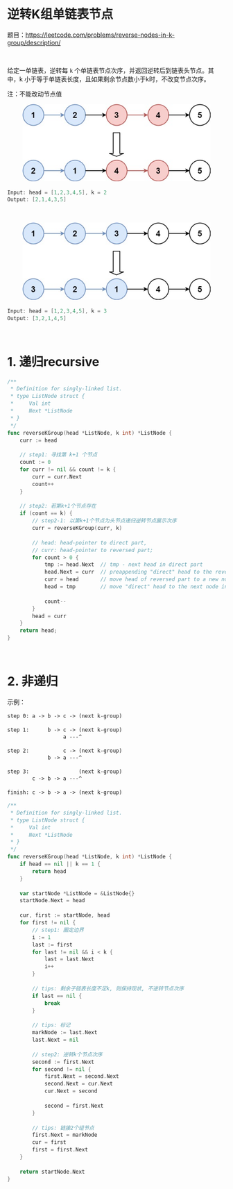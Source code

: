 # 逆转K组单链表节点

题目：https://leetcode.com/problems/reverse-nodes-in-k-group/description/

​    

给定一单链表，逆转每 `k` 个单链表节点次序，并返回逆转后到链表头节点。其中，k 小于等于单链表长度，且如果剩余节点数小于k时，不改变节点次序。

注：不能改动节点值

<div align="center"><img src="imgs/reverse_ex1.jpg" alt="reverse1" style="zoom:80%;" /></div>

```java
Input: head = [1,2,3,4,5], k = 2
Output: [2,1,4,3,5]
```

​    

<div align="center"><img src="imgs/reverse_ex2.jpg" alt="reverse2" style="zoom:80%;" /></div>

```java
Input: head = [1,2,3,4,5], k = 3
Output: [3,2,1,4,5]
```

​      

# 1. 递归recursive

```go
/**
 * Definition for singly-linked list.
 * type ListNode struct {
 *     Val int
 *     Next *ListNode
 * }
 */
func reverseKGroup(head *ListNode, k int) *ListNode {
    curr := head
    
    // step1: 寻找第 k+1 个节点
    count := 0
    for curr != nil && count != k {
        curr = curr.Next
        count++
    }

    // step2: 若第k+1个节点存在
    if (count == k) {
        // step2-1: 以第k+1个节点为头节点递归逆转节点展示次序
        curr = reverseKGroup(curr, k)
        
        // head: head-pointer to direct part, 
        // curr: head-pointer to reversed part;
        for count > 0 {
            tmp := head.Next  // tmp - next head in direct part
            head.Next = curr  // preappending "direct" head to the reversed list 
            curr = head       // move head of reversed part to a new node
            head = tmp        // move "direct" head to the next node in direct part

            count--
        }
        head = curr
    }
    return head;
}
```

​    

# 2. 非递归

示例：

```
step 0: a -> b -> c -> (next k-group)

step 1:      b -> c -> (next k-group)
                  a ---^

step 2:           c -> (next k-group)
             b -> a ---^

step 3:                (next k-group)
        c -> b -> a ---^

finish: c -> b -> a -> (next k-group)
```

   

```go
/**
 * Definition for singly-linked list.
 * type ListNode struct {
 *     Val int
 *     Next *ListNode
 * }
 */
func reverseKGroup(head *ListNode, k int) *ListNode {
    if head == nil || k == 1 {
        return head
    }

    var startNode *ListNode = &ListNode{}
    startNode.Next = head

    cur, first := startNode, head
    for first != nil {
        // step1: 圈定边界
        i := 1
        last := first
        for last != nil && i < k {
            last = last.Next
            i++
        }

        // tips: 剩余子链表长度不足k, 则保持现状, 不逆转节点次序
        if last == nil {
            break
        }
				
        // tips: 标记
        markNode := last.Next
        last.Next = nil

        // step2: 逆转k个节点次序
        second := first.Next
        for second != nil {
            first.Next = second.Next
            second.Next = cur.Next
            cur.Next = second
            
            second = first.Next
        }
      
        // tips: 链接2个组节点
        first.Next = markNode
        cur = first
        first = first.Next
    }

    return startNode.Next
}
```







